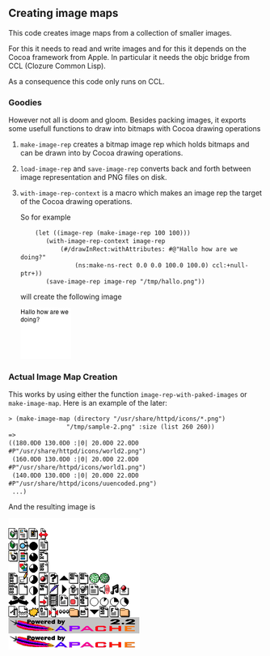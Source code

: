 ## Creating image maps

This code creates image maps from a collection of smaller images.

For this it needs to read and write images and for this it depends
on the Cocoa framework from Apple.   In particular it needs the objc bridge from
CCL (Clozure Common Lisp).

As a consequence this code only runs on CCL.

### Goodies

However not all is doom and gloom.  Besides packing images, it exports
some usefull functions to draw into bitmaps with Cocoa drawing operations

1. `make-image-rep` creates a bitmap image rep which holds bitmaps
   and can be drawn into by Cocoa drawing operations.
2. `load-image-rep` and `save-image-rep` converts back and forth
   between image representation and PNG files on disk.
3. `with-image-rep-context` is a macro which makes an image rep the
   target of the Cocoa drawing operations.

   So for example
   ```
	   (let ((image-rep (make-image-rep 100 100)))
          (with-image-rep-context image-rep
			  (#/drawInRect:withAttributes: #@"Hallo how are we doing?"
				  (ns:make-ns-rect 0.0 0.0 100.0 100.0) ccl:+null-ptr+))
		  (save-image-rep image-rep "/tmp/hallo.png"))
   ```
   will create the following image

   ![Screen shot of example code](sample-1.png)

### Actual Image Map Creation

This works by using either the function `image-rep-with-paked-images` or
`make-image-map`.  Here is an example of the later:

```
> (make-image-map (directory "/usr/share/httpd/icons/*.png")
	            "/tmp/sample-2.png" :size (list 260 260))
=>
((180.0D0 130.0D0 :|0| 20.0D0 22.0D0 #P"/usr/share/httpd/icons/world2.png")
 (160.0D0 130.0D0 :|0| 20.0D0 22.0D0 #P"/usr/share/httpd/icons/world1.png")
 (140.0D0 130.0D0 :|0| 20.0D0 22.0D0 #P"/usr/share/httpd/icons/uuencoded.png")
 ...)
 ```

And the resulting image is

![Screen shot of example code](sample-2.png)


